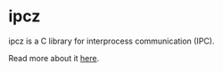 ipcz
====

ipcz is a C library for interprocess communication (IPC).

Read more about it [here](https://docs.google.com/document/d/1i49DF2af4JDspE1fTXuPrUvChQcqDChdHH6nx4xiyoY/edit?resourcekey=0-t_viq9NAbGb5kr_ni9scTA#heading=h.rlzi4jxw96rk).

